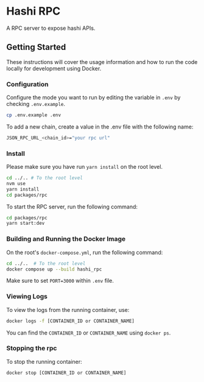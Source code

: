 # Hashi RPC

A RPC server to expose hashi APIs.

## Getting Started

These instructions will cover the usage information and how to run the code locally for development using Docker.

### Configuration

Configure the mode you want to run by editing the variable in `.env` by checking `.env.example`.

```sh
cp .env.example .env
```

To add a new chain, create a value in the .env file with the following name:

```sh
JSON_RPC_URL_<chain_id>="your rpc url"
```

### Install

Please make sure you have run `yarn install` on the root level.

```sh
cd ../.. # To the root level
nvm use
yarn install
cd packages/rpc
```

To start the RPC server, run the following command:

```sh
cd packages/rpc
yarn start:dev
```

### Building and Running the Docker Image

On the root's `docker-compose.yml`, run the following command:

```sh
cd ../..  # To the root level
docker compose up --build hashi_rpc
```

Make sure to set `PORT=3000` within `.env` file.

### Viewing Logs

To view the logs from the running container, use:

```sh
docker logs -f [CONTAINER_ID or CONTAINER_NAME]
```

You can find the `CONTAINER_ID` or `CONTAINER_NAME` using `docker ps`.

### Stopping the rpc

To stop the running container:

```sh
docker stop [CONTAINER_ID or CONTAINER_NAME]
```